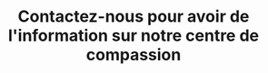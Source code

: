 ---
title: "Contactez-nous pour avoir de l'information sur notre centre de compassion"
slug: contact
layout: contact
menuposition: contact
description: "Vous pouvez nous contacter en tout temps et il nous fera plaisir de vous aider dans ce processus de consommation de cannabis médical"
titre: "Contactez le centre de compassion la forêt verte"
---